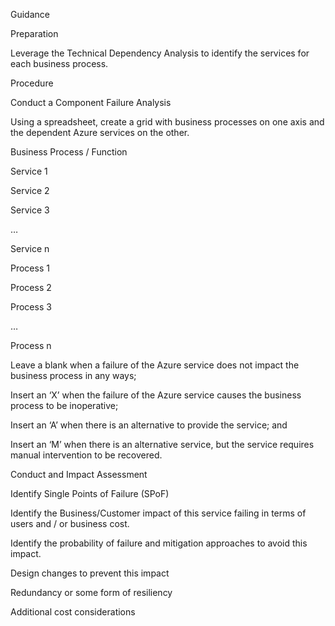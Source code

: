 
Guidance 


 


 


 


Preparation 


 


Leverage the Technical Dependency Analysis to identify the services for each business process.  


 


Procedure 


 

Conduct a Component Failure Analysis 


Using a spreadsheet, create a grid with business processes on one axis and the dependent Azure services  on the other. 


 







Business Process / Function 
 


Service 1 
 


Service 2 
 


Service  3 
 


… 
 


Service n 
 



Process 1 
 


 
 


 
 


 
 


 
 


 
 



Process 2 
 


 
 


 
 


 
 


 
 


 
 



Process 3 
 


 
 


 
 


 
 


 
 


 
 



… 
 


 
 


 
 


 
 


 
 


 
 



Process n 
 


 
 


 
 


 
 


 
 


 
 


 

Leave a blank when a failure of the Azure service does not impact the business process in any ways; 


Insert an ‘X’ when the failure of the Azure service causes the business process to be inoperative; 


Insert an ‘A’ when there is an alternative to provide the service; and 


Insert an ‘M’ when there is an alternative service, but the service requires manual intervention to be recovered. 



Conduct and Impact Assessment 

Identify Single Points of Failure (SPoF) 


Identify the Business/Customer impact of this service failing in terms of users and / or business cost. 


Identify the probability of failure and mitigation approaches to avoid this impact. 

Design changes to prevent this impact   


Redundancy or some form of resiliency   


Additional cost considerations 



